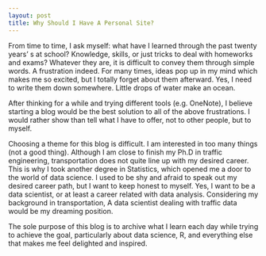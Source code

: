 ```yaml
---
layout: post
title: Why Should I Have A Personal Site?
---
```



From time to time, I ask myself: what have I learned through the past twenty years’ s at school? Knowledge, skills, or just tricks to deal with homeworks and exams? Whatever they are, it is difficult to convey them through simple words. A frustration indeed. For many times, ideas pop up in my mind which makes me so excited, but I totally forget about them afterward. Yes, I need to write them down somewhere.  Little drops of water make an ocean.  

After thinking for a while and trying different tools (e.g. OneNote), I believe starting a blog would be the best solution to all of the above frustrations. I would rather show than tell what I have to offer, not to other people, but to myself.  

Choosing a theme for this blog is difficult. I am interested in too many things (not a good thing). Although I am close to finish my Ph.D in traffic engineering, transportation does not quite line up with my desired career. This is why I took another degree in Statistics, which opened me a door to the world of data science. I used to be shy and afraid to speak out my desired career path, but I want to keep honest to myself. Yes, I want to be a data scientist, or at least a career related with data analysis. Considering my background in transportation,  A data scientist dealing with traffic data would be my dreaming position.  

The sole purpose of this blog is to archive what I learn each day while trying to achieve the goal, particularly about data science, R, and everything else that makes me feel delighted and inspired.
